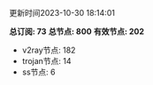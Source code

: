 更新时间2023-10-30 18:14:01

**总订阅: 73**
**总节点: 800**
**有效节点: 202**
- v2ray节点: 182
- trojan节点: 14
- ss节点: 6
